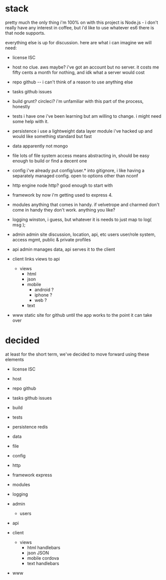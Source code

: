 # stack
pretty much the only thing i'm 100% on with this project is Node.js - i don't really have any interest in coffee, but i'd like to use whatever es6 there is that node supports.

everything else is up for discussion. here are what i can imagine we will need:


- license   ISC
- host		no clue. aws maybe? i've got an account but no server. it costs me fifty cents a month for nothing, and idk what a server would cost
- repo		github -- i can't think of a reason to use anything else
- tasks		github issues

- build		grunt? circleci? i'm unfamiliar with this part of the process, honestly
- tests		i have one i've been learning but am willing to change. i might need some help with it.

- persistence	i use a lightweight data layer module i've hacked up and would like something standard but fast
- data		apparently not mongo
- file		lots of file system access means abstracting in, should be easy enough to build or find a decent one
- config	i've already put config/user.* into gitignore, i like having a separately managed config. open to options other than nconf
- http engine	node http? good enough to start with
- framework		by now i'm getting used to express 4.
- modules	anything that comes in handy. if velvetrope and charmed don't come in handy they don't work. anything you like?
- logging	winston, i guess, but whatever it is needs to just map to log( msg );
- admin		admin site discussion, location, api, etc
	users	user/role system, access mgmt, public & private profiles
- api		admin manages data, api serves it to the client
- client	links views to api
	- views
		- html
		- json
		- mobile
			- android	?
			- iphone	?
			- web		?
		- text

- www		static site for github until the app works to the point it can take over


# decided
at least for the short term, we've decided to move forward using these elements

- license   ISC
- host  
- repo  github
- tasks github issues

- build 
- tests 

- persistence   redis
- data  
- file  
- config    
- http  
- framework express
- modules   
- logging   
- admin 
	- users 
- api   
- client    
	- views
		- html  handlebars
		- json  JSON
		- mobile    cordova
		- text  handlebars

- www	

